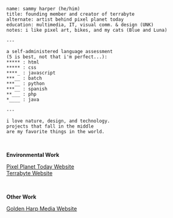 ```
name: sammy harper (he/him)
title: founding member and creator of terrabyte
alternate: artist behind pixel planet today
education: multimedia, IT, visual comm. & design (UNK)
notes: i like pixel art, bikes, and my cats (Blue and Luna)

---

a self-administered language assessment
(5 is best, not that i'm perfect...):
***** : html
***** : css
****_ : javascript
***__ : batch
***__ : python
***__ : spanish
**___ : php
*____ : java

---

i love nature, design, and technology.
projects that fall in the middle
are my favorite things in the world.

```

<br>

__Environmental Work__

[Pixel Planet Today Website](https://pixelplanettoday.com)<br>
[Terrabyte Website](https://terrabyte.eco)

<br>

__Other Work__

[Golden Harp Media Website](https://goldenharpmedia.com)
